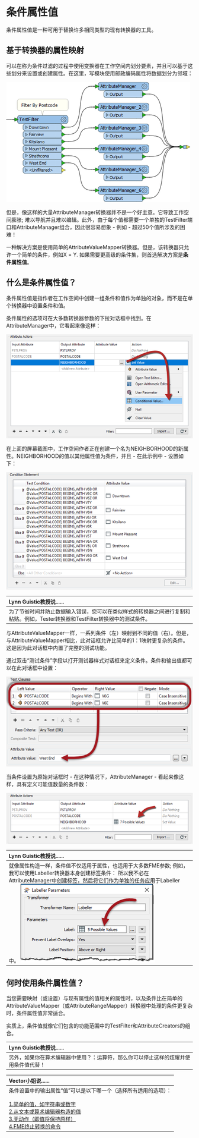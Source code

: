 # 条件属性值

条件属性值是一种可用于替换许多相同类型的现有转换器的工具。

## 基于转换器的属性映射

可以在称为条件过滤的过程中使用变换器在工作空间内划分要素，并且可以基于这些划分来设置或创建属性。在这里，写模块使用邮政编码属性将数据划分为邻域：

[![](../.gitbook/assets/img1.008.conditionalwithtransformers.png)](https://github.com/domix2000/FMETraining/blob/Desktop-Advanced-2018/DesktopAdvanced1Attributes/Images/Img1.008.ConditionalWithTransformers.png)

但是，像这样的大量AttributeManager转换器并不是一个好主意。它导致工作空间膨胀; 难以导航并且难以编辑。此外，由于每个值都需要一个单独的TestFilter端口和AttributeManager组合，因此很容易想象 - 例如 - 超过50个值所涉及的困难！

一种解决方案是使用简单的AttributeValueMapper转换器。但是，该转换器只允许一个简单的条件，例如X = Y. 如果需要更高级的条件集，则首选解决方案是**条件属性值**。

## 什么是条件属性值？

条件属性值是指作者在工作空间中创建一组条件和值作为单独的对象，而不是在单个转换器中设置条件和值。

条件属性的选项可在大多数转换器参数的下拉对话框中找到。在AttributeManager中，它看起来像这样：

[![](../.gitbook/assets/img1.009.conditionalonmenu.png)](https://github.com/domix2000/FMETraining/blob/Desktop-Advanced-2018/DesktopAdvanced1Attributes/Images/Img1.009.ConditionalOnMenu.png)

在上面的屏幕截图中，工作空间作者正在创建一个名为NEIGHBORHOOD的新属性。NEIGHBORHOOD的值以其他属性值为条件，并且 - 在此示例中 - 设置如下：

[![](../.gitbook/assets/img1.010.conditionaldialog.png)](https://github.com/domix2000/FMETraining/blob/Desktop-Advanced-2018/DesktopAdvanced1Attributes/Images/Img1.010.ConditionalDialog.png)

|  Lynn Guistic教授说...... |
| :--- |
|  为了节省时间并防止数据输入错误，您可以在类似样式的转换器之间进行复制和粘贴。例如，Tester转换器和TestFilter转换器中的测试条件。 |

与AttributeValueMapper一样，一系列条件（左）映射到不同的值（右）。但是，与AttributeValueMapper相比，此对话框允许比简单的1：1映射更复杂的条件。这是因为此对话框中内置了完整的测试功能。

通过双击“测试条件”字段以打开测试器样式对话框来定义条件。条件和输出值都可以在此对话框中设置：

[![](../.gitbook/assets/img1.011.conditionaltestdialog.png)](https://github.com/domix2000/FMETraining/blob/Desktop-Advanced-2018/DesktopAdvanced1Attributes/Images/Img1.011.ConditionalTestDialog.png)

当条件设置为原始对话框时 - 在这种情况下，AttributeManager - 看起来像这样，具有定义可能值数量的条件数：

[![](../.gitbook/assets/img1.012.conditionalconditionsset.png)](https://github.com/domix2000/FMETraining/blob/Desktop-Advanced-2018/DesktopAdvanced1Attributes/Images/Img1.012.ConditionalConditionsSet.png)

|  Lynn Guistic教授说...... |
| :--- |
|  就像属性构造一样，条件值不仅适用于属性，也适用于大多数FME参数; 例如，我可以使用Labeller转换器本身创建标签条件： 所以我不必在AttributeManager中创建标签，然后将它们作为单独的任务应用于Labeller中。  [![](../.gitbook/assets/img1.013.conditionalparameter.png)](https://github.com/domix2000/FMETraining/blob/Desktop-Advanced-2018/DesktopAdvanced1Attributes/Images/Img1.013.ConditionalParameter.png)   |

## 何时使用条件属性值？

当您需要映射（或设置）与现有属性的值相关的属性时，以及条件比在简单的AttributeValueMapper（或AttributeRangeMapper）转换器中处理的条件更复杂时，条件属性值非常适合。

实质上，条件值就像它们包含的功能范围中的TestFilter和AttributeCreators的组合。

|  Lynn Guistic教授说...... |
| :--- |
|  另外，如果你在算术编辑器中使用？：运算符，那么你可以停止这样的炫耀并使用条件值代替！ |

|  Vector小姐说...... |
| :--- |
|  条件设置中的输出属性“值”可以是以下哪一个（选择所有适用的选项）：   <br><br>[1.简单的值，如字符串或数字](http://52.73.3.37/fmedatastreaming/Manual/QAResponse2017.fmw?chapter=15&question=2&answer=1&DestDataset_TEXTLINE=C%3A%5CFMEOutput%5CQAResponse.html)  <br>[2.从文本或算术编辑器构造的值](http://52.73.3.37/fmedatastreaming/Manual/QAResponse2017.fmw?chapter=15&question=2&answer=2&DestDataset_TEXTLINE=C%3A%5CFMEOutput%5CQAResponse.html)  <br>[3.无动作（即值将保持原样）](http://52.73.3.37/fmedatastreaming/Manual/QAResponse2017.fmw?chapter=15&question=2&answer=3&DestDataset_TEXTLINE=C%3A%5CFMEOutput%5CQAResponse.html)  <br>[4.FME终止转换的命令](http://52.73.3.37/fmedatastreaming/Manual/QAResponse2017.fmw?chapter=15&question=2&answer=4&DestDataset_TEXTLINE=C%3A%5CFMEOutput%5CQAResponse.html) |

